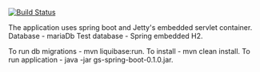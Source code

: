 [![Build Status](https://travis-ci.org/mishaivchenko/HelloWordBack-End.svg?branch=master)](https://travis-ci.org/mishaivchenko/HelloWordBack-End)


The application uses spring boot and Jetty's embedded servlet container.
Database - mariaDb
Test database - Spring embedded H2.

To run db migrations - mvn liquibase:run.
To install - mvn clean install.
To run application - java -jar gs-spring-boot-0.1.0.jar.